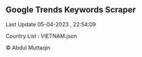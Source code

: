 

## Google Trends Keywords Scraper 
 
Last Update 05-04-2023 , 22:54:09

Country List :
VIETNAM.json



© Abdul Muttaqin 
